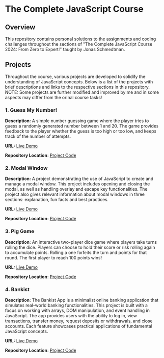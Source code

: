 # The Complete JavaScript Course

## Overview 

This repository contains personal solutions to the assignments and coding challenges throughout the sections of "The Complete JavaScript Course 2024: From Zero to Expert!" taught by Jonas Schmedtman.

## Projects

Throughout the course, various projects are developed to solidify the understanding of JavaScript concepts. Below is a list of the projects with brief descriptions and links to the respective sections in this repository. 
NOTE: Some projects are further modified and improved by me and in some aspects may differ from the orinal course tasks!

### 1. Guess My Number!

**Description:** A simple number guessing game where the player tries to guess a randomly generated number between 1 and 20. The game provides feedback to the player whether the guess is too high or too low, and keeps track of the number of attempts.

**URL:** [Live Demo](https://st-atanasov-guess-my-number.vercel.app)

**Repository Location:** [Project Code](https://github.com/CoolShadow1/The_Complete_JavaScript_Course/tree/main/05.%20DOM%20and%20Events%20Fundamentals/Projects/%231%20Guess%20My%20Number)

### 2. Modal Window

**Description:** A project demonstrating the use of JavaScript to create and manage a modal window. This project includes opening and closing the modal, as well as handling overlay and escape key functionalities. The project also gives relevant information about modal windows in three sections: explanation, fun facts and best practices.

**URL:** [Live Demo](https://modal-windows.vercel.app/)

**Repository Location:** [Project Code](https://github.com/CoolShadow1/The_Complete_JavaScript_Course/tree/main/05.%20DOM%20and%20Events%20Fundamentals/Projects/%232%20Modal%20Windows)

### 3. Pig Game

**Description:** An interactive two-player dice game where players take turns rolling the dice. Players can choose to hold their score or risk rolling again to accumulate points. Rolling a one forfeits the turn and points for that round. The first player to reach 100 points wins!

**URL:** [Live Demo](https://st-atanasov-pig-game.vercel.app/)

**Repository Location:** [Project Code](https://github.com/CoolShadow1/The_Complete_JavaScript_Course/tree/main/05.%20DOM%20and%20Events%20Fundamentals/Projects/03.%20Pig%20Game)

### 4. Bankist

**Description:** The Bankist App is a minimalist online banking application that simulates real-world banking functionalities. This project is built with a focus on working with arrays, DOM manipulation, and event handling in JavaScript. The app provides users with the ability to log in, view transactions, transfer money, request deposits or withdrawals, and close accounts. Each feature showcases practical applications of fundamental JavaScript concepts.

**URL:** [Live Demo](https://st-atanasov-bankist-app.vercel.app/)

**Repository Location:** [Project Code](https://github.com/StilyanAtanasov/The_Complete_JavaScript_Course/tree/main/09.%20Working%20With%20Arrays/Projects/01.%20Bankist%20App)
<!--
### 5. Mapty

**Description:** A location-based application that allows users to log their workouts with details such as type, distance, duration, and coordinates. It integrates the use of the Geolocation API and local storage.

**URL:** [Live Demo](#)

**Repository Location:** [Project Code](#)

### 6. Forkify

**Description:** A recipe application where users can search for recipes, view recipe details, and save favorite recipes. This project involves working with third-party APIs to fetch and display recipe data dynamically.

**URL:** [Live Demo](#)

**Repository Location:** [Project Code](#)

### 7. Bankist Website

**Description:** A modern, responsive website for a fictional bank, showcasing HTML, CSS, and JavaScript to create interactive and visually appealing web pages. This project covers advanced CSS techniques and JavaScript for UI interactions.

**URL:** [Live Demo](#)

**Repository Location:** [Project Code](#)

## Usage

To view or use any of the projects, navigate to the respective project directory using the links provided above. Each project folder contains a detailed README file with instructions on how to run and explore the project.

## Acknowledgments

This repository is based on the coursework and teachings of Jonas Schmedtman in "The Complete JavaScript Course 2024: From Zero to Expert!".
-->
